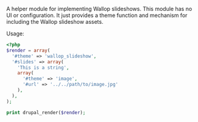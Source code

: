 
A helper module for implementing Wallop slideshows. This module has no UI or configuration.
It just provides a theme function and mechanism for including the Wallop slideshow assets.

Usage:

```php
<?php
$render = array(
  '#theme' => 'wallop_slideshow',
  '#slides' => array(
    'This is a string',
    array(
      '#theme' => 'image',
      '#url' => '../../path/to/image.jpg'
    ),
  ),
);

print drupal_render($render);
```